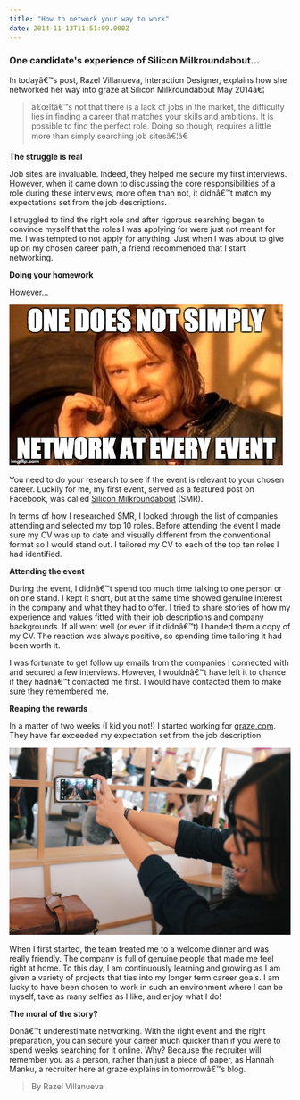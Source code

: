 ```yaml
---
title: "How to network your way to work"
date: 2014-11-13T11:51:09.000Z
---
```


### One candidate's experience of Silicon Milkroundabout...

In todayâ€™s post, Razel Villanueva, Interaction Designer, explains how she networked her way into graze at Silicon Milkroundabout May 2014â€¦

> â€œItâ€™s not that there is a lack of jobs in the market, the difficulty lies in finding a career that matches your skills and ambitions. It is possible to find the perfect role. Doing so though, requires a little more than simply searching job sitesâ€¦â€

**The struggle is real**

Job sites are invaluable. Indeed, they helped me secure my first interviews. However, when it came down to discussing the core responsibilities of a role during these interviews, more often than not, it didnâ€™t match my expectations set from the job descriptions.

I struggled to find the right role and after rigorous searching began to convince myself that the roles I was applying for were just not meant for me. I was tempted to not apply for anything. Just when I was about to give up on my chosen career path, a friend recommended that I start networking.

**Doing your homework**

However... 

![](/content/images/2014/11/one-does-not-meme.jpg)

You need to do your research to see if the event is relevant to your chosen career. Luckily for me, my first event, served as a featured post on Facebook, was called [Silicon Milkroundabout](https://www.siliconmilkroundabout.com/) (SMR).

In terms of how I researched SMR, I looked through the list of companies attending and selected my top 10 roles. Before attending the event I made sure my CV was up to date and visually different from the conventional format so I would stand out. I tailored my CV to each of the top ten roles I had identified.

**Attending the event**

During the event, I didnâ€™t spend too much time talking to one person or on one stand. I kept it short, but at the same time showed genuine interest in the company and what they had to offer. I tried to share stories of how my experience and values fitted with their job descriptions and company backgrounds. If all went well (or even if it didnâ€™t) I handed them a copy of my CV. The reaction was always positive, so spending time tailoring it had been worth it. 

I was fortunate to get follow up emails from the companies I connected with and secured a few interviews. However, I wouldnâ€™t have left it to chance if they hadnâ€™t contacted me first. I would have contacted them to make sure they remembered me.

**Reaping the rewards**

In a matter of two weeks (I kid you not!) I started working for [graze.com](https://www.graze.com/uk/). They have far exceeded my expectation set from the job description. 

![](/content/images/2014/11/Team-lunch.jpg)

When I first started, the team treated me to a welcome dinner and was really friendly. The company is full of genuine people that made me feel right at home. To this day, I am continuously learning and growing as I am given a variety of projects that ties into my longer term career goals. I am lucky to have been chosen to work in such an environment where I can be myself, take as many selfies as I like, and enjoy what I do!

**The moral of the story?**

Donâ€™t underestimate networking. With the right event and the right preparation, you can secure your career much quicker than if you were to spend weeks searching for it online. Why? Because the recruiter will remember you as a person, rather than just a piece of paper, as Hannah Manku, a recruiter here at graze explains in tomorrowâ€™s blog.

> By Razel Villanueva

